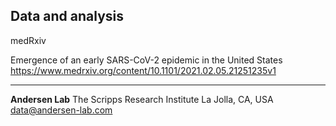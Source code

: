## Data and analysis

medRxiv

Emergence of an early SARS-CoV-2 epidemic in the United States
https://www.medrxiv.org/content/10.1101/2021.02.05.21251235v1

---
**Andersen Lab**
The Scripps Research Institute
La Jolla, CA, USA
[data@andersen-lab.com](mailto:data@andersen-lab.com)

